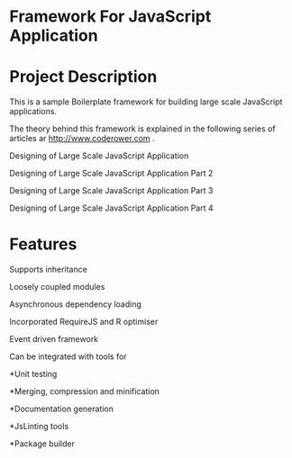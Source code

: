 Framework For JavaScript Application
====================================

Project Description
============================

This is a sample Boilerplate framework for building large scale JavaScript applications.

The theory behind this framework is explained in the following series of articles ar http://www.coderower.com .

Designing of Large Scale JavaScript Application

Designing of Large Scale JavaScript Application Part 2

Designing of Large Scale JavaScript Application Part 3

Designing of Large Scale JavaScript Application Part 4



Features
============================

Supports inheritance

Loosely coupled modules

Asynchronous dependency loading

Incorporated RequireJS and R optimiser

Event driven framework

Can be integrated with tools for

*Unit testing

*Merging, compression and minification

*Documentation generation

*JsLinting tools

*Package builder

